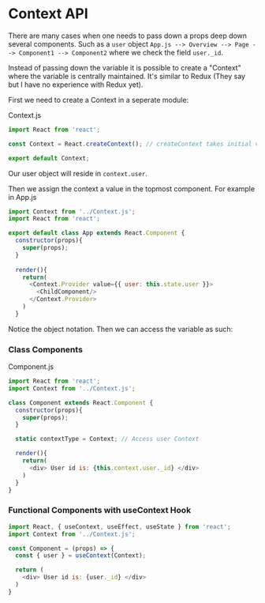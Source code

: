 # Context API

There are many cases when one needs to pass down a props deep down several components. Such as a `user` object `App.js --> Overview --> Page --> Component1 --> Component2` where we check the field `user._id`. 

Instead of passing down the variable it is possible to create a "Context" where the variable is centrally maintained. It's similar to Redux (They say but I have no experience with Redux yet).

First we need to create a Context in a seperate module: 

Context.js
```javascript
import React from 'react';

const Context = React.createContext(); // createContext takes initial value as optional argument 

export default Context;
```

Our user object will reside in `context.user`.

Then we assign the context a value in the topmost component. For example in App.js
```javascript
import Context from '../Context.js';
import React from 'react';

export default class App extends React.Component {
  constructor(props){
    super(props);
  }
  
  render(){
    return(
      <Context.Provider value={{ user: this.state.user }}>
        <ChildComponent/>
      </Context.Provider>
    )
  }

```

Notice the object notation. Then we can access the variable as such:

### Class Components

Component.js
```javascript
import React from 'react';
import Context from '../Context.js';

class Component extends React.Component {
  constructor(props){
    super(props);
  }

  static contextType = Context; // Access user Context

  render(){
    return(
      <div> User id is: {this.context.user._id} </div>
    )
  }
}
```

### Functional Components with useContext Hook
```javascript
import React, { useContext, useEffect, useState } from 'react';
import Context from '../Context.js';

const Component = (props) => {
  const { user } = useContext(Context);

  return (
    <div> User id is: {user._id} </div>
  )
}
```
